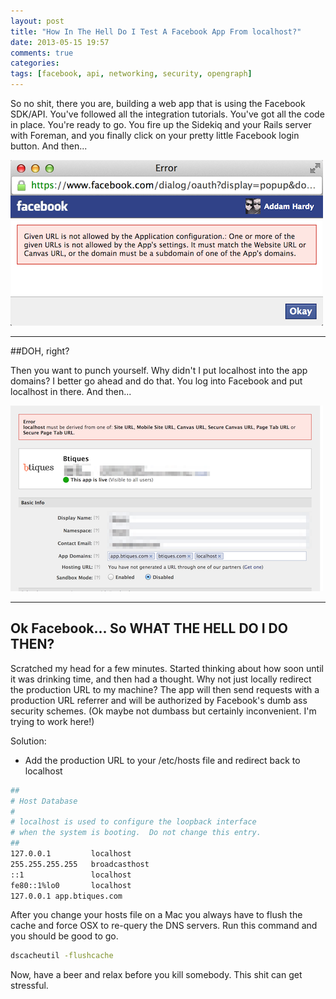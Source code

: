 ```yaml
---
layout: post
title: "How In The Hell Do I Test A Facebook App From localhost?"
date: 2013-05-15 19:57
comments: true
categories: 
tags: [facebook, api, networking, security, opengraph]
---
```


So no shit, there you are, building a web app that is using the Facebook SDK/API. You've followed all the integration tutorials. You've got all the code in place. You're ready to go. You fire up the Sidekiq and your Rails server with Foreman, and you finally click on your pretty little Facebook login button. And then...
<!-- more -->

<img src="/assets/images/facebook-localhost/localhost-error-noauth.png"/>

---

##DOH, right?

Then you want to punch yourself. Why didn't I put localhost into the app domains? I better go ahead and do that. You log into Facebook and put localhost in there. And then...

<img src="/assets/images/facebook-localhost/localhost-error.png"/>

---

## Ok Facebook... So WHAT THE HELL DO I DO THEN?

Scratched my head for a few minutes. Started thinking about how soon until it was drinking time, and then had a thought. Why not just locally redirect the production URL to my machine? The app will then send requests with a production URL referrer and will be authorized by Facebook's dumb ass security schemes. (Ok maybe not dumbass but certainly inconvenient. I'm trying to work here!)

Solution: 

* Add the production URL to your /etc/hosts file and redirect back to localhost

```bash /etc/hosts
##
# Host Database
#
# localhost is used to configure the loopback interface
# when the system is booting.  Do not change this entry.
##
127.0.0.1         localhost
255.255.255.255   broadcasthost
::1               localhost 
fe80::1%lo0       localhost
127.0.0.1 app.btiques.com
```

After you change your hosts file on a Mac you always have to flush the cache and force OSX to re-query the DNS servers. Run this command and you should be good to go. 


```bash Run this to clear your cache
dscacheutil -flushcache 
```


Now, have a beer and relax before you kill somebody. This shit can get stressful. 